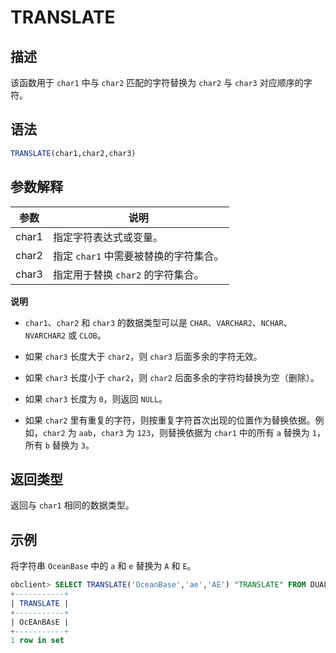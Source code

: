 TRANSLATE 
==============================





描述 
-----------------------

该函数用于 `char1` 中与 `char2` 匹配的字符替换为 `char2` 与 `char3` 对应顺序的字符。

语法 
-----------------------

```sql
TRANSLATE(char1,char2,char3)
```



参数解释 
-------------------------



|  参数   |           说明            |
|-------|-------------------------|
| char1 | 指定字符表达式或变量。             |
| char2 | 指定 `char1` 中需要被替换的字符集合。 |
| char3 | 指定用于替换 `char2` 的字符集合。   |


**说明**



* `char1`、`char2` 和 `char3` 的数据类型可以是 `CHAR`、`VARCHAR2`、`NCHAR`、`NVARCHAR2` 或 `CLOB`。

  

* 如果 `char3` 长度大于 `char2`，则 `char3` 后面多余的字符无效。

  

* 如果 `char3` 长度小于 `char2`，则 `char2` 后面多余的字符均替换为空（删除）。

  

* 如果 `char3` 长度为 `0`，则返回 `NULL`。

  

* 如果 `char2` 里有重复的字符，则按重复字符首次出现的位置作为替换依据。例如，`char2` 为 `aab`，`char3` 为 `123`，则替换依据为 `char1` 中的所有 `a` 替换为 `1`，所有 `b` 替换为 `3`。

  




返回类型 
-------------------------

返回与 `char1` 相同的数据类型。

示例 
-----------------------

将字符串 `OceanBase` 中的 `a` 和 `e` 替换为 `A` 和 `E`。

```sql
obclient> SELECT TRANSLATE('OceanBase','ae','AE') "TRANSLATE" FROM DUAL;
+-----------+
| TRANSLATE |
+-----------+
| OcEAnBAsE |
+-----------+
1 row in set
```


